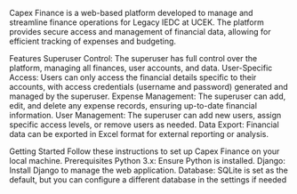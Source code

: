 Capex Finance is a web-based platform developed to manage and streamline finance operations for Legacy IEDC at UCEK. The platform provides secure access and management of financial data, allowing for efficient tracking of expenses and budgeting.

Features
Superuser Control: The superuser has full control over the platform, managing all finances, user accounts, and data.
User-Specific Access: Users can only access the financial details specific to their accounts, with access credentials (username and password) generated and managed by the superuser.
Expense Management: The superuser can add, edit, and delete any expense records, ensuring up-to-date financial information.
User Management: The superuser can add new users, assign specific access levels, or remove users as needed.
Data Export: Financial data can be exported in Excel format for external reporting or analysis.

Getting Started
Follow these instructions to set up Capex Finance on your local machine.
Prerequisites
Python 3.x: Ensure Python is installed.
Django: Install Django to manage the web application.
Database: SQLite is set as the default, but you can configure a different database in the settings if needed
